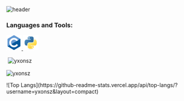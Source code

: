 ![header](https://capsule-render.vercel.app/api?type=venom&color=gradient&height=200&section=header&text=Welcome%20to%20my%20Github%20%)

<h3 align="left">Languages and Tools:</h3>
<p align="left"> <a href="https://www.cprogramming.com/" target="_blank" rel="noreferrer"> <img src="https://raw.githubusercontent.com/devicons/devicon/master/icons/c/c-original.svg" alt="c" width="40" height="40"/> </a> <a href="https://www.python.org" target="_blank" rel="noreferrer"> <img src="https://raw.githubusercontent.com/devicons/devicon/master/icons/python/python-original.svg" alt="python" width="40" height="40"/> </a> </p>

<p>&nbsp;<img align="center" src="https://github-readme-stats.vercel.app/api?username=yxonsz&show_icons=true&locale=en" alt="yxonsz" /></p>
<p><img align="center" src="https://github-readme-streak-stats.herokuapp.com/?user=yxonsz&" alt="yxonsz" /></p>
![Top Langs](https://github-readme-stats.vercel.app/api/top-langs/?username=yxonsz&layout=compact)
